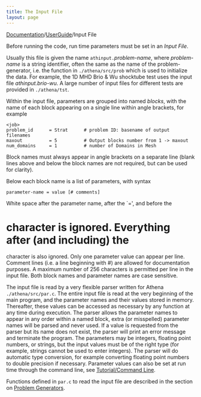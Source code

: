 ```yaml
---
title: The Input File
layout: page
---
```


[Documentation]({{site.baseurl}}/AthenaDocs)/[UserGuide]({{site.baseurl}}/AthenaDocsUG)/Input File

Before running the code, run time parameters must be set in an *Input File*.

Usually this file is given the name
`athinput.`*problem-name*, where *problem-name* is a
string identifier, often the same as the name of the
problem-generator, i.e. the function in `./athena/src/prob` which
is used to initialize the data.  For example, the 1D MHD Brio & Wu shocktube test uses the input file *athinput.brio-wu*.
A large number of input files for different tests are provided in `./athena/tst`.

Within the input file, parameters are grouped into named *blocks*, with the name of each
block appearing on a single line within angle brackets, for example

	<job>
	problem_id      = Strat      # problem ID: basename of output filenames
	maxout          = 5          # Output blocks number from 1 -> maxout
	num_domains     = 1          # number of Domains in Mesh

Block names must always appear in angle brackets on a separate line
(blank lines above and below the block names are not required, but can be used for clarity).

Below each block name is a list of parameters, with syntax

	parameter-name = value [# comments]

White space after the parameter name, after the `=', and before the
# character is ignored.  Everything after (and including) the #
character is also ignored.  Only one parameter value can appear per
line.  Comment lines (i.e. a line beginning with #) are allowed for
documentation purposes.  A maximum number of 256 characters is permitted
per line in the input file.  Both block names and parameter names are
case sensitive.

The input file is read by a very flexible parser written for Athena
`./athena/src/par.c`.  The entire input file is read at the
very beginning of the main program, and the parameter names and their
values stored in memory.  Thereafter, these values can be accessed as
necessary by any function at any time during execution.  The parser
allows the parameter names to appear in any order within a named
block, extra (or misspelled) parameter names will be parsed and never
used.  If a value is requested from the parser but its name does
not exist, the parser will print an error message and terminate the program. 
The parameters may be
integers, floating point numbers, or strings, but the input values must be of the right type (for example, strings
cannot be used to enter integers).  The parser will do
automatic type conversion, for example converting floating point
numbers to double precision if necessary.  Parameter values can also be set at run time through the
command line, see [Tutorial/Command Line]({{site.baseurl}}/AthenaDocsTutCL).

Functions defined in `par.c` to read the input file are described in the
section on [Problem Generators]({{site.baseurl}}/AthenaDocsUGProbGens).

